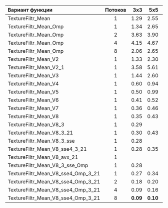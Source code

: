 | Вариант функции | Потоков | 3x3 | 5x5 | 7x7 | 9x9 | 11x11 | 13x13 | 15x15 | 17x17 | 19x19 | 21x21 |
| :-------------- | :-----: | --: | --: | --: | --: | ----: | ----: | ----: | ----: | ----: | ----: |
|TextureFiltr_Mean|1|1.29|2.55|4.81|7.62|11.01|15.01|19.93|25.18|32.48|40.51|
|TextureFiltr_Mean_Omp|1|1.34|2.65|5.07|8.00|11.34|15.65|20.68|26.83|34.29|39.51|
|TextureFiltr_Mean_Omp|2|3.63|3.90|5.16|7.17|8.90|10.81|13.18|18.07|23.75|28.12|
|TextureFiltr_Mean_Omp|4|4.15|4.67|4.80|5.40|6.83|8.71|9.46|11.49|13.79|19.76|
|TextureFiltr_Mean_Omp|8|2.06|2.65|3.40|4.03|4.75|6.17|7.82|9.87|11.56|13.88|
|TextureFiltr_Mean_V2|1|1.33|2.30|3.84|6.12|8.78|13.25|16.99|21.22|26.19|31.23|
|TextureFiltr_Mean_V2_1|1|3.58|5.61|6.29|8.07|10.74|13.44|16.47|19.76|23.38|28.99|
|TextureFiltr_Mean_V3|1|1.44|2.60|4.20|6.82|9.58|12.90|18.64|22.92|27.60|32.65|
|TextureFiltr_Mean_V4|1|0.60|0.94|1.75|2.36|3.10|4.17|5.13|8.02|9.72|10.04|
|TextureFiltr_Mean_V5|1|0.50|0.99|1.79|2.49|3.39|4.73|6.53|8.13|9.82|9.60|
|TextureFiltr_Mean_V6|1|0.41|0.52|0.63|0.73|0.83|0.95|1.11|1.19|1.28|1.40|
|TextureFiltr_Mean_V7|1|0.36|0.46|0.55|0.48|0.58|0.67|0.75|0.72|0.79|0.89|
|TextureFiltr_Mean_V8|1|0.35|0.43|0.52|0.44|0.53|0.61|0.69|0.58|0.67|0.75|
|TextureFiltr_Mean_V8_3|1|0.29|
|TextureFiltr_Mean_V8_3_21|1|0.30|0.43|0.48|0.57|0.64|0.71|0.65|0.61|0.64|0.70|
|TextureFiltr_Mean_V8_3_sse|1|0.28|
|TextureFiltr_Mean_V8_sse4_3_21|1|0.28|0.35|0.36|0.41|0.40|0.49|0.49|0.52|0.53|0.58|
|TextureFiltr_Mean_V8_avx_21|1||||||||||0.43|
|TextureFiltr_Mean_V8_3_sse_Omp|1|0.28|
|TextureFiltr_Mean_V8_sse4_Omp_3_21|1|0.27|0.34|0.34|0.39|0.39|0.45|0.45|0.53|0.52|0.58|
|TextureFiltr_Mean_V8_sse4_Omp_3_21|2|0.18|0.20|0.20|0.21|0.21|0.24|0.24|0.28|0.28|0.31|
|TextureFiltr_Mean_V8_sse4_Omp_3_21|4|0.09|0.16|0.16|0.18|0.17|0.14|0.14|0.15|0.15|0.17|
|TextureFiltr_Mean_V8_sse4_Omp_3_21|8|**0.09**|**0.10**|**0.10**|**0.12**|**0.12**|**0.12**|**0.12**|**0.13**|**0.13**|**0.15**|
